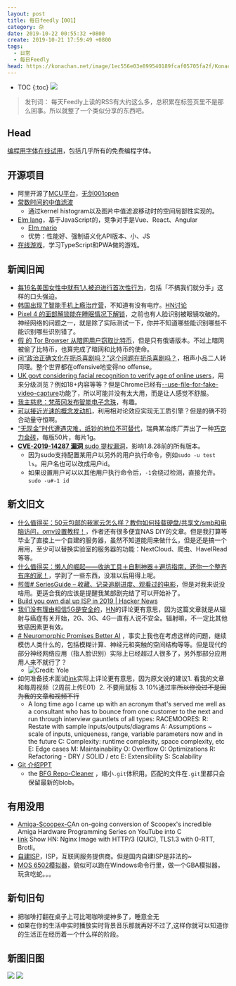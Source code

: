```yaml
---
layout: post
title: 每日feedly【001】
category: 杂
date: 2019-10-22 00:55:32 +0800
create: 2019-10-21 17:59:49 +0800
tags: 
  - 日常
  - 每日Feedly
head: https://konachan.net/image/1ec556e03e899540189fcaf05705fa2f/Konachan.com%20-%20292304%20aliasing%20brown_hair%20halloween%20japanese_clothes%20kimono%20long_hair%20mask%20original%20pumpkin%20ribbons%20saraki.jpg
---
```


- TOC
{:toc}
![](https://i.loli.net/2019/10/21/MzyNSwsqTPGlKL7.jpg)
> 发刊词：
> 每天Feedly上读的RSS有大约这么多，总积累在标签页里不是那么回事。所以就整了一个类似分享的东西吧。

## Head
[编程用字体在线试用](https://app.programmingfonts.org/)，包括几乎所有的免费编程字体。

## 开源项目
* 阿里开源了[MCU平台](https://github.com/T-head-Semi)，[无剑001open](https://github.com/T-head-Semi/wujian100_open)
* [常数时间的中值滤波](https://github.com/Ldpe2G/ArmNeonOptimization/tree/master/ConstantTimeMedianFilter)
  * 通过kernel histogram以及图片中值滤波移动时的空间局部性实现的。
* [Elm lang](https://elm-lang.org/)，基于JavaScript的，竞争对手是Vue、React、Angular
  * [Elm mario](https://elm-lang.org/examples/mario)
  * 优势：性能好、强制语义化API版本、小、JS
* [在线游戏](https://github.com/xojoc/games2d)，学习TypeScript和PWA做的游戏。

## 新闻旧闻
* [每16名美国女性中就有1人被迫进行首次性行为](http://jandan.net/2019/10/21/women-were-forced.html)，包括「不搞我们就分手」这样的口头强迫。
* [韩国出现了智能手机上瘾治疗营](https://www.solidot.org/story?sid=62309)，不知道有没有电疗。[HN讨论](https://news.ycombinator.com/item?id=21309357)
* [Pixel 4 的面部解锁能在睡眠情况下解锁](https://www.solidot.org/story?sid=62307)，之前也有人脸识别被眼镜攻破的。神经网络的问题之一，就是除了实际测试一下，你并不知道哪些能识别哪些不能识别哪些识别错了。
* [假 的 Tor Browser 从暗网用户窃取比特币](https://www.solidot.org/story?sid=62302)，但是只有俄语版本。不过上暗网被偷了比特币，也算完成了暗网和比特币的使命。
* [问“政治正确文化在扼杀喜剧吗？”这个问题在扼杀喜剧吗？](http://jandan.net/2019/10/21/culture-killing.html)，相声小品二人转同理。整个世界都在offensive地变得no offense。
* [UK govt considering facial recognition to verify age of online users](https://www.theregister.co.uk/2019/10/18/gov_splashed_22m_on_failed_age_verification_policy/)，用来分级浏览？例如18+内容等等？但是Chrome已经有[--use-file-for-fake-video-capture](https://webrtc.org/testing/)功能了，所以可能并没有太大用，而是让人感觉不舒服。
* [我主慈悲：梵蒂冈发布智能电子念珠](http://jandan.net/2019/10/20/smart-erosary.html)，有趣。
* [可以接近光速的概念发动机](http://jandan.net/2019/10/20/space-engine.html)，利用相对论效应实现无工质引擎？但是的确不符合动量守恒啊。
* [“无现金”时代遭遇灾难，纸钞的地位不可替代](http://jandan.net/2019/10/12/cashless-era.html)，瑞典某冶炼厂弄出了一种[巧克力金砖](https://www.valcambi.com/products-and-metals/combibartm/au/100-x-1-g/100-x-1-g-gold-combibarTM/)，每版50片，每片1g。
* [**CVE-2019-14287 漏洞** sudo 提权漏洞](https://www.infoq.cn/article/rkw3glTrBjDycpHAibgV)，影响1.8.28前的所有版本。
  * 因为sudo支持配置某用户以另外的用户执行命令，例如`sudo -u test ls`。用户名也可以改成用户id。
  * 如果设置用户可以以其他用户执行命令后，`-1`会绕过检测，直接允许。`sudo -u#-1 id`
  
## 新文旧文
 * [什么值得买：50元包邮的我家云怎么样？教你如何挂载硬盘/共享文/smb和电脑访问，omv设置教程！](https://post.smzdm.com/p/a3gwoe6k/)，作者还有很多便宜NAS DIY的文章。但是我打算等毕业了直接上一个自建的服务器，虽然不知道能用来做什么，但是还是搞一个用用，至少可以替换实验室的服务器的功能：NextCloud、爬虫、HaveIRead等等。
 * [什么值得买：懒人的崛起——收纳工具＋自制神器＋避坑指南，还你一个整齐有序的家！]([link](https://post.smzdm.com/p/ax0r0rx3/))，学到了一些东西，没准以后用得上呢。
 * [煎蛋# SeriesGuide – 收藏、记录追剧进度、观看过的电影](https://www.appinn.com/seriesguide-for-android/)，但是对我来说没啥用。更适合我的应该是提醒我某部剧完结了可以开始补了。
 * [Build you own dial up ISP in 2019 | Hacker News](https://news.ycombinator.com/item?id=21310445)
 * [我们没有理由相信5G是安全的](https://blogs.scientificamerican.com/observations/we-have-no-reason-to-believe-5g-is-safe/)，[HN](https://news.ycombinator.com/item?id=21310867)的评论更有意思，因为这篇文章就是从辐射与癌症有关开始，2G、3G、4G一直有人说不安全。辐射嘛，不一定比其他致癌因素更有效。
 * [# Neuromorphic Promises Better AI](https://www.eetimes.com/document.asp?doc_id=1335207#) ，事实上我也在考虑这样的问题，继续模仿人类什么的，包括模糊计算、神经元和突触的空间结构等等。但是现代的部分神经网络应用（指人脸识别）实际上已经超过人很多了，另外那部分应用用人来不就行了？
   * ![Credit: Yole](https://m.eet.com/media/1314007/Yole-NeuromorphicSensingandComputing.png)
 * 如何准备技术面试[link](https://news.ycombinator.com/item?id=21307853)实际上评论更有意思，因为原文说的建议1. 看我的文章和每周视频（2周前上传E01）2. 不要用鼠标 3. 10%通过率~~所以你没过不是因为我的文章和视频不行~~
   * A long time ago I came up with an acronym that's served me well as a consultant who has to bounce from one customer to the next and run through interview gauntlets of all types: RACEMOORES:
      R: Restate with sample inputs/outputs/diagrams
      A: Assumptions ~ scale of inputs, uniqueness, range, variable parameters now and in the future
      C: Complexity: runtime complexity, space complexity, etc
      E: Edge cases
      M: Maintainability
      O: Overflow
      O: Optimizations
      R: Refactoring - DRY / SOLID / etc
      E: Extensibility
      S: Scalability
 * [Git 介绍PPT](https://blog.isquaredsoftware.com/presentations/2019-03-git-internals-rewrite/#/0)
   * the [BFG Repo-Cleaner](https://rtyley.github.io/bfg-repo-cleaner/) ，缩小`.git`体积用。匹配的文件在`.git`里都只会保留最新的blob。
  
## 有用没用
* [Amiga-Scoopex-C](https://github.com/spec-chum/Amiga-Scoopex-C)An on-going conversion of Scoopex's incredible Amiga Hardware Programming Series on YouTube into C
* [link](https://news.ycombinator.com/item?id=21307888) Show HN: Nginx Image with HTTP/3 (QUIC), TLS1.3 with 0-RTT, Brotli。
* [自建ISP](https://news.ycombinator.com/item?id=21310445)，ISP，互联网服务提供商。但是国内自建ISP是非法的~
* [MOS 6502模拟器](https://jborza.github.io/emulation/2019/10/20/fantasy-console-on-a-console.html)，貌似可以跑在Windows命令行里，做一个GBA模拟器，玩贪吃蛇。。。

## 新句旧句
* 把咖啡打翻在桌子上可比喝咖啡提神多了，睡意全无
* 如果在你的生活中实时播放实时背景音乐那就再好不过了,这样你就可以知道你的生活正在经历着一个什么样的阶段。 
## 新图旧图
![](http://tva1.sinaimg.cn/large/007Xv5XOgy1g7y3yulaypg30a00hu7wn.gif)
![](https://i.pximg.net/img-original/img/2019/10/16/00/03/17/77314651_p0.jpg)